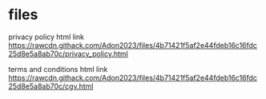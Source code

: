 # files

privacy policy html link 
https://rawcdn.githack.com/Adon2023/files/4b71421f5af2e44fdeb16c16fdc25d8e5a8ab70c/privacy_policy.html


terms and conditions html link 
https://rawcdn.githack.com/Adon2023/files/4b71421f5af2e44fdeb16c16fdc25d8e5a8ab70c/cgv.html
